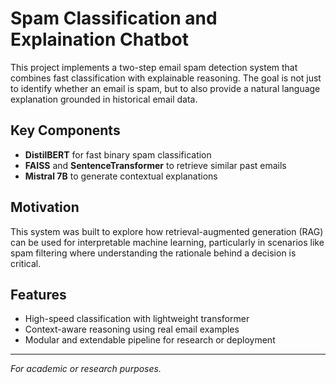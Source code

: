 # Spam Classification and Explaination Chatbot

This project implements a two-step email spam detection system that combines fast classification with explainable reasoning. The goal is not just to identify whether an email is spam, but to also provide a natural language explanation grounded in historical email data.

## Key Components

- **DistilBERT** for fast binary spam classification  
- **FAISS** and **SentenceTransformer** to retrieve similar past emails  
- **Mistral 7B** to generate contextual explanations  

## Motivation

This system was built to explore how retrieval-augmented generation (RAG) can be used for interpretable machine learning, particularly in scenarios like spam filtering where understanding the rationale behind a decision is critical.

## Features

- High-speed classification with lightweight transformer  
- Context-aware reasoning using real email examples  
- Modular and extendable pipeline for research or deployment  

---

*For academic or research purposes.*
